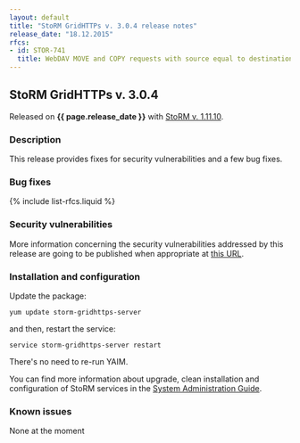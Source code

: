 ```yaml
---
layout: default
title: "StoRM GridHTTPs v. 3.0.4 release notes"
release_date: "18.12.2015"
rfcs:
- id: STOR-741
  title: WebDAV MOVE and COPY requests with source equal to destination fail with 412 instead of 403
---
```


## StoRM GridHTTPs v. 3.0.4

Released on **{{ page.release_date }}** with [StoRM v. 1.11.10][StoRM-1.11.10].

### Description

This release provides fixes for security vulnerabilities and a few bug fixes.

### Bug fixes

{% include list-rfcs.liquid %}

### Security vulnerabilities

More information concerning the security vulnerabilities addressed by this release are going to be published when appropriate at [this URL](https://wiki.egi.eu/wiki/SVG:Advisory-SVG-2015-10134).

### Installation and configuration

Update the package:

    yum update storm-gridhttps-server

and then, restart the service:

    service storm-gridhttps-server restart

There's no need to re-run YAIM.

You can find more information about upgrade, clean installation and configuration of StoRM services in the [System Administration Guide][storm-sysadmin-guide].

### Known issues

None at the moment

[Milton-site]: http://milton.io
[StoRM-1.11.10]: {{site.baseurl}}/release-notes/StoRM-v1.11.10.html
[storm-sysadmin-guide]: {{site.baseurl}}/documentation/sysadmin-guide/
